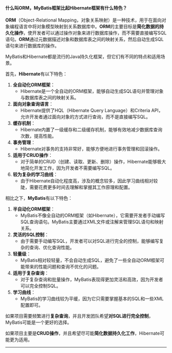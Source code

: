 #### 什么叫ORM，MyBatis框架比起Hibernate框架有什么特色？



**ORM**（Object-Relational Mapping，对象关系映射）是一种技术，用于在面向对象编程语言中将对象模型映射到关系数据库中。**ORM**的主要目标是**简化数据的持久化操作**，使开发者可以通过操作对象来进行数据库操作，而不需要直接编写SQL语句。**ORM**通过元数据描述对象和数据库表之间的映射关系，然后自动生成SQL语句来进行数据库的操作。

MyBatis和Hibernate都是流行的Java持久化框架，但它们有不同的特点和适用场景。

首先，**Hibernate**有以下特色：

1. **全自动化ORM框架**：
   - Hibernate是一个全自动的ORM框架，能够自动生成SQL语句并管理对象与数据库表之间的映射关系。
2. **面向对象查询语言**：
   - Hibernate提供了HQL（Hibernate Query Language）和Criteria API，允许开发者通过面向对象的方式进行查询，而不是直接编写SQL。
3. **缓存机制**：
   - Hibernate内置了一级缓存和二级缓存机制，能够有效地减少数据库查询次数，提高性能。
4. **事务管理**：
   - Hibernate对事务的支持非常好，能够方便地进行事务管理和回滚操作。
5. **适用于CRUD操作**：
   - 对于简单的CRUD（创建、读取、更新、删除）操作，Hibernate能够极大地简化开发工作，因为开发者不需要编写SQL。
6. **较为复杂的学习曲线**：
   - 由于Hibernate自动化程度高，涉及的概念较多，因此学习曲线相对较陡，需要花费更多时间去理解和掌握其工作原理和配置。



相比之下，**MyBatis**有以下特色：

1. **半自动化ORM框架**：
   - MyBatis不像全自动的ORM框架（如Hibernate），它需要开发者手动编写SQL查询语句。MyBatis主要通过XML文件或注解来管理SQL语句和映射关系。
2. **灵活的SQL控制**：
   - 由于需要手动编写SQL，开发者可以对SQL进行完全的控制，能够编写复杂的查询、优化查询性能。
3. **轻量级**：
   - MyBatis相对较轻量，不会自动生成SQL，避免了一些全自动ORM框架可能带来的性能问题和查询不优化的问题。
4. **适用于复杂查询**：
   - 对于复杂查询和批量操作，MyBatis表现得更加灵活和高效，因为开发者可以完全控制SQL。
5. **学习曲线**：
   - MyBatis的学习曲线较为平缓，因为它只需要掌握基本的SQL和一些XML配置即可。



如果项目需要频繁进行**复杂查询**，并且开发团队希望**对SQL进行完全控制**，MyBatis可能是一个更好的选择。

如果项目主要是**CRUD操作**，并且希望尽可能**简化数据持久化工作**，Hibernate可能更为适用。



----